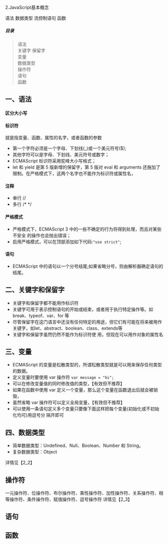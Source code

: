 2.JavaScript基本概念

语法
数据类型
流控制语句
函数

##### 目录
> 语法     
> 关键字 保留字     
> 变量     
> 数据类型     
> 操作符     
> 语句     
> 函数     


## 一、语法

#### 区分大小写
#### 标识符
就是指变量、函数、属性的名字，或者函数的参数
* 第一个字符必须是一个字母、下划线(_)或一个美元符号($);
* 其他字符可以是字母、下划线、美元符号或数字；
* ECMAScript 标识符采用驼峰大小写格式；
* let 和 yield 是第 5 版新增的保留字，第 5 版对 eval 和 arguments 还施加了限制。在严格模式下，这两个名字也不能作为标识符或属性名，

#### 注释 
* 单行 //
* 多行  /* */

#### 严格模式
* 严格模式下，ECMAScript 3 中的一些不确定的行为将得到处理，而且对某些不安全 的操作也会抛出错误；
* 启用严格模式，可以在顶部添加如下代码:`"use strict"`;

#### 语句
* ECMAScript 中的语句以一个分号结尾;如果省略分号，则由解析器确定语句的结尾。


## 二、关键字和保留字

* 关键字和保留字都不能用作标识符
* 关键字可用于表示控制语句的开始或结束，或者用于执行特定操作等。如break、typeof、var、for 等
* 尽管保留字在这门语言中还没有任何特定的用途，但它们有可能在将来被用作关键字，如let、abstract、boolean、class、extends等
* 关键字和保留字虽然仍然不能作为标识符使 用，但现在可以用作对象的属性名

## 三、变量
* ECMAScript 的变量是松散类型的，所谓松散类型就是可以用来保存任何类型的数据。
* 定义变量时要使用 var 操作符 `var message = "hi";`
* 可以在修改变量值的同时修改值的类型，【有效但不推荐】
* 如果在函数中使用 var 定义一个变量，那么这个变量在函数退出后就会被销毁，
*  虽然省略 var 操作符可以定义全局变量，【有效但不推荐】
*  可以使用一条语句定义多个变量只要像下面这样把每个变量(初始化或不初始化均可)用逗号分 隔开即可

## 四、数据类型

* 简单数据类型：Undefined、Null、Boolean、Number 和 String。
* 复杂数据类型：Object

详情见【2_2】

## 操作符
一元操作符、位操作符、布尔操作符、乘性操作符、加性操作符、关系操作符、相等操作符、条件操作符、赋值操作符、逗号操作符
详情见【2_3】

## 语句 
## 函数